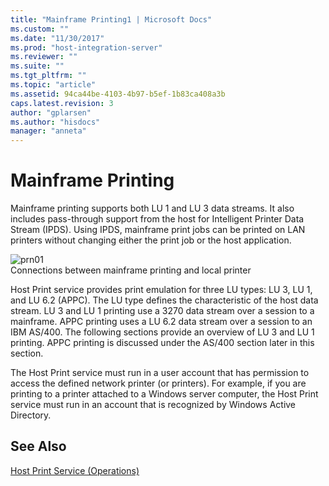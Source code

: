 ```yaml
---
title: "Mainframe Printing1 | Microsoft Docs"
ms.custom: ""
ms.date: "11/30/2017"
ms.prod: "host-integration-server"
ms.reviewer: ""
ms.suite: ""
ms.tgt_pltfrm: ""
ms.topic: "article"
ms.assetid: 94ca44be-4103-4b97-b5ef-1b83ca408a3b
caps.latest.revision: 3
author: "gplarsen"
ms.author: "hisdocs"
manager: "anneta"
---
```

# Mainframe Printing
Mainframe printing supports both LU 1 and LU 3 data streams. It also includes pass-through support from the host for Intelligent Printer Data Stream (IPDS). Using IPDS, mainframe print jobs can be printed on LAN printers without changing either the print job or the host application.  
  
 ![](../core/media/prn01.gif "prn01")  
Connections between mainframe printing and local printer  
  
 Host Print service provides print emulation for three LU types: LU 3, LU 1, and LU 6.2 (APPC). The LU type defines the characteristic of the host data stream. LU 3 and LU 1 printing use a 3270 data stream over a session to a mainframe. APPC printing uses a LU 6.2 data stream over a session to an IBM AS/400. The following sections provide an overview of LU 3 and LU 1 printing. APPC printing is discussed under the AS/400 section later in this section.  
  
 The Host Print service must run in a user account that has permission to access the defined network printer (or printers). For example, if you are printing to a printer attached to a Windows server computer, the Host Print service must run in an account that is recognized by Windows Active Directory.  
  
## See Also  
 [Host Print Service (Operations)](../core/host-print-service-operations-2.md)